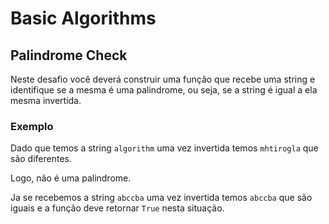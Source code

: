 # Basic Algorithms

## Palindrome Check

Neste desafio você deverá construir uma função que recebe uma string e identifique se a mesma é uma palindrome, ou seja,
se a string é igual a ela mesma invertida.

### Exemplo

Dado que temos a string `algorithm` uma vez invertida temos `mhtirogla` que são diferentes.

Logo, não é uma palindrome.

Ja se recebemos a string `abccba` uma vez invertida temos `abccba` que são iguais e a função deve retornar `True` nesta
situação.